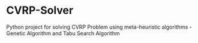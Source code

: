 # CVRP-Solver
Python project for solving CVRP Problem using meta-heuristic algorithms - Genetic Algorithm and Tabu Search Algorithm
